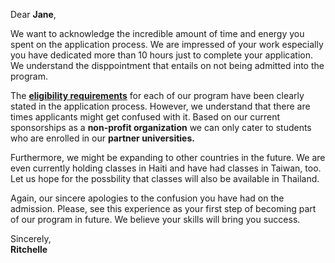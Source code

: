 Dear **Jane**,

We want to acknowledge the incredible amount of time and energy you spent on the application process. We are impressed of your work especially you have dedicated more than 10 hours just to complete your application. We understand the disppointment that entails on not being admitted into the program. 

The  [**eligibility requirements**](https:/via.placeholder.com) for each of our program have been clearly stated in the application process. However, we understand that there are times applicants might get confused with it. Based on our current sponsorships as a **non-profit organization** we can only cater to students who are enrolled in our **partner universities.**

Furthermore, we might be expanding to other countries in the future. We are even currently holding classes in Haiti and have had classes in Taiwan, too. Let us hope for the possbility that classes will also be available in Thailand. 

Again, our sincere apologies to the confusion you have had on the admission. Please, see this experience as your first step of becoming part of our program in future. We believe your skills will bring you success.

Sincerely,<br>
**Ritchelle**
